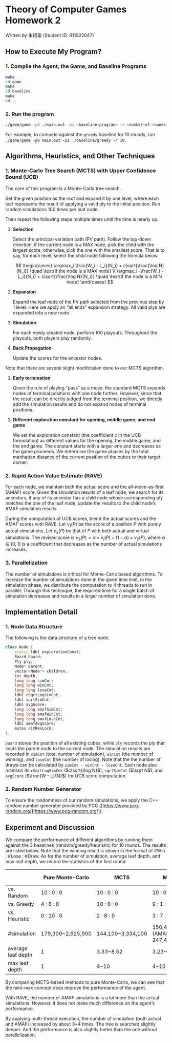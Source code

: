 # Theory of Computer Games Homework 2

Written by 朱紹瑜 (Student ID: R11922047)

## How to Execute My Program?

### 1. Compile the Agent, the Game, and Baseline Programs

```bash
make
cd game
make
cd baseline
make
cd ..
```

### 2. Run the program

```bash
./game/game -p0 ./main.out -p1 <baseline-program> -r <number-of-rounds>
```

For example, to compete against the `greedy` baseline for 10 rounds, run `./game/game -p0 main.out -p1 ./baseline/greedy -r 10`.

## Algorithms, Heuristics, and Other Techniques

### 1. Monte-Carlo Tree Search (MCTS) with Upper Confidence Bound (UCB)

The core of this program is a Monte-Carlo tree search.

Set the given position as the root and expand it by one level, where each leaf represents the result of applying a valid ply to the initial position. Run random simulations 100 times per leaf node.

Then repeat the following steps multiple times until the time is nearly up.

1. **Selection**
    
    Select the principal variation path (PV path). Follow the top-down direction, if the current node is a MAX node, pick the child with the largest score; otherwise, pick the one with the smallest score. That is to say, for each level, select the child node following the formula below.
    
    $$
    \begin{cases}
    \argmax_i \frac{W_i - L_i}{N_i} + c\sqrt{\frac{\log N}{N_i}} \quad \text{if the node is a MAX node} \\
    \argmax_i -\frac{W_i - L_i}{N_i} + c\sqrt{\frac{\log N}{N_i}} \quad \text{if the node is a MIN node}
    \end{cases}
    $$
    
2. **Expansion**
    
    Expand the leaf node of the PV path selected from the previous step by 1 level. Here we apply an “all ends” expansion strategy. All valid plys are expanded into a new node.
    
3. **Simulation**
    
    For each newly created node, perform 100 playouts. Throughout the playouts, both players play randomly.
    
4. **Back Propagation**
    
    Update the scores for the ancestor nodes.
    

Note that there are several slight modification done to our MCTS algorithm.

1. **Early termination**
    
    Given the rule of playing “pass” as a move, the standard MCTS expands nodes of terminal positions with one node further. However, since that the result can be directly judged from the terminal position, we directly add the simulation results and do not expand nodes of terminal positions.
    
2. **Different exploration constant for opening, middle game, and end game**
    
    We set the exploration constant (the coefficient $c$ in the UCB formulation) as different values for the opening, the middle game, and the end game. The constant starts with a larger one and decreases as the game proceeds. We determine the game phases by the total manhattan distance of the current position of the cubes to their target corner.
    

### 2. Rapid Action Value Estimate (RAVE)

For each node, we maintain both the actual score and the all-move-as-first (AMAF) score. Given the simulation results of a leaf node, we search for its ancestors, if any of its ancestor has a child node whose corresponding ply matches the one of the leaf node, update the results to the child node’s AMAF simulation results.

During the computation of UCB scores, blend the actual scores and the AMAF scores with RAVE. Let $v_1(P)$ be the score of a position $P$ with purely actual simulations. Let $v_2(P)$ be that of $P$ with both actual and virtual simulations. The revised score is $v_3(P) = \alpha \times v_i(P) + (1-\alpha) \times v_2(P)$, where $\alpha \in [0, 1]$ is a coefficient that decreases as the number of actual simulations increases.

### 3. Parallelization

The number of simulations is critical for Monte-Carlo based algorithms. To increase the number of simulations done in the given time limit, in the simulation phase, we distribute the computation to 4 threads to run in parallel. Through this technique, the required time for a single batch of simulation decreases and results in a larger number of simulation done.

## Implementation Detail

### 1. Node Data Structure

The following is the data structure of a tree node.

```cpp
class Node {
    static ldbl explorationConst;
    Board board;
    Ply ply;
    Node* parent;
    vector<Node*> children;
    int depth;
    long long simCnt;
    long long winCnt;
    long long loseCnt;
    ldbl cSqrtLogSimCnt;
    ldbl sqrtSimCnt;
    ldbl avgScore;
    long long amafSimCnt;
    long long amafWinCnt;
    long long amafLoseCnt;
    ldbl amafAvgScore;
    mutex simResLock;
};
```

`board` stores the position of all existing cubes, while `ply` records the ply that leads the parent node to the current node. The simulation results are recorded in `simCnt` (total number of simulation), `winCnt` (the number of winning), and `loseCnt` (the number of losing). Note that the the number of draws can be calculated by `simCnt - winCnt - loseCnt`. Each node also maintain its `cSqrtLogSimCnt` ($c\sqrt{\log N}$), `sqrtSimCnt` ($\sqrt N$), and `avgScore` ($\frac{W - L}{N}$) for UCB score computation.

### 2. Random Number Generator

To ensure the randomness of our random simulations, we apply the C++ random number generator provided by PCG ([https://www.pcg-random.org/](https://www.pcg-random.org/)).

## Experiment and Discussion

We compare the performance of different algorithms by running them against the 3 baselines (random/greedy/heuristic) for 10 rounds. The results are listed below. Note that the winning result is shown in the format of #Win : #Lose : #Draw. As for the number of simulation, average leaf depth, and max leaf depth, we record the statistics of the first round.

|  | Pure Monte-Carlo | MCTS | MCTS + RAVE | MCTS + RAVE + Parallelization |
| --- | --- | --- | --- | --- |
| vs. Random | 10 : 0 : 0 | 10 : 0 : 0 | 10 : 0 : 0 | 10 : 0 : 0 |
| vs. Greedy | 4 : 6 : 0 | 10 : 0 : 0 | 9 : 1 : 0 | 8 : 2 : 0 |
| vs. Heuristic | 0 : 10 : 0 | 2 : 8 : 0 | 3 : 7 : 0 | 5 : 5 : 0 |
| #simulation | 179,300~2,625,900 | 144,100~3,334,100 | 150,400~3,045,500 (AMAF: 247,400~11,674,000) | 454,500~294,759,564 (AMAF: 962,400~307,540,564) |
| average leaf depth | 1 | 3.33~8.52 | 3.23~7.93 | 3.95~11.35 |
| max leaf depth | 1 | 4~10 | 4~10 | 5~19 |

By comparing MCTS-based methods to pure Monte-Carlo, we can see that the mini-max concept does improve the performance of the agent.

With RAVE, the number of AMAF simulations is a lot more than the actual simulations. However, it does not make much difference on the agent’s performance.

By applying multi-thread execution, the number of simulation (both actual and AMAF) increased by about 3~4 times. The tree is searched slightly deeper. And the performance is also slightly better than the one without parallelization.